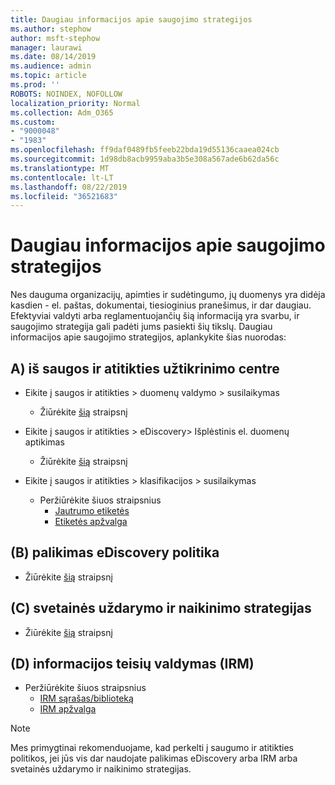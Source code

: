 ```yaml
---
title: Daugiau informacijos apie saugojimo strategijos
ms.author: stephow
author: msft-stephow
manager: laurawi
ms.date: 08/14/2019
ms.audience: admin
ms.topic: article
ms.prod: ''
ROBOTS: NOINDEX, NOFOLLOW
localization_priority: Normal
ms.collection: Adm_O365
ms.custom:
- "9000048"
- "1983"
ms.openlocfilehash: ff9daf0489fb5feeb22bda19d55136caaea024cb
ms.sourcegitcommit: 1d98db8acb9959aba3b5e308a567ade6b62da56c
ms.translationtype: MT
ms.contentlocale: lt-LT
ms.lasthandoff: 08/22/2019
ms.locfileid: "36521683"
---
```

# <a name="more-info-about-retention-policies"></a>Daugiau informacijos apie saugojimo strategijos

Nes dauguma organizacijų, apimties ir sudėtingumo, jų duomenys yra didėja kasdien - el. paštas, dokumentai, tiesioginius pranešimus, ir dar daugiau. Efektyviai valdyti arba reglamentuojančių šią informaciją yra svarbu, ir saugojimo strategija gali padėti jums pasiekti šių tikslų. Daugiau informacijos apie saugojimo strategijos, aplankykite šias nuorodas:

## <a name="a-from-security-and-compliance-center"></a>A) iš saugos ir atitikties užtikrinimo centre

- Eikite į saugos ir atitikties > duomenų valdymo > susilaikymas
  - Žiūrėkite [šią](https://docs.microsoft.com/office365/securitycompliance/retention-policies) straipsnį

- Eikite į saugos ir atitikties > eDiscovery> Išplėstinis el. duomenų aptikimas 
  - Žiūrėkite [šią](https://docs.microsoft.com/office365/securitycompliance/ediscovery-cases) straipsnį

- Eikite į saugos ir atitikties > klasifikacijos > susilaikymas
  - Peržiūrėkite šiuos straipsnius
    - [Jautrumo etiketės](https://docs.microsoft.com/office365/securitycompliance/sensitivity-labels)
    - [Etiketės apžvalga](https://docs.microsoft.com/office365/securitycompliance/labels)

## <a name="b-legacy-ediscovery-policies"></a>(B) palikimas eDiscovery politika

- Žiūrėkite [šią](https://support.office.com/article/Set-up-an-eDiscovery-Center-in-SharePoint-Online-A18F8975-AA7F-43B4-A7D6-001D14744D8E) straipsnį

## <a name="c-site-closure-and-deletion-policies"></a>(C) svetainės uždarymo ir naikinimo strategijas

- Žiūrėkite [šią](https://support.office.com/article/Use-policies-for-site-closure-and-deletion-A8280D82-27FD-48C5-9ADF-8A5431208BA5) straipsnį  

## <a name="d-information-rights-management-irm"></a>(D) informacijos teisių valdymas (IRM)

- Peržiūrėkite šiuos straipsnius
  - [IRM sąrašas/biblioteką](https://support.office.com/article/apply-information-rights-management-to-a-list-or-library-3bdb5c4e-94fc-4741-b02f-4e7cc3c54aa1)
  - [IRM apžvalga](https://support.office.com/article/create-and-apply-information-management-policies-eb501fe9-2ef6-4150-945a-65a6451ee9e9)

> [!Note]
> Mes primygtinai rekomenduojame, kad perkelti į saugumo ir atitikties politikos, jei jūs vis dar naudojate palikimas eDiscovery arba IRM arba svetainės uždarymo ir naikinimo strategijas.
